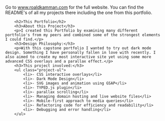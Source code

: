 Go to www.roaldkamman.com for the full website. You can find the README's of all my projects there including the one from this portfolio. 

        <h2>This Portfolio</h2>
        <h3>About this Project</h3>
        <p>I created this Portfolio by examining many different portfolio's from my peers and combined some of the strongest elements I could find.</p>
        <h3>Design Philosophy:</h3>
        <p>With this capstone portfolio I wanted to try out dark mode design. Something I have personally fallen in love with recently. I also aimed to create my most interactive site yet using some more advanced CSS overlays and a parallax effect.</p>
        <h3>This project involved:</h3>
        <ul class="project-ul">
            <li>- CSS interactive overlays</li>
            <li>- Dark Mode Design</li>
            <li>- SVG images and animation using GSAP</li>
            <li>- TYPED.js plugin</li>
            <li>- parallax scrolling</li>
            <li>- Managing domain hosting and live website files</li>
            <li>- Mobile-first approach to media queries</li>
            <li>- Refactoring code for efficiency and readability</li>
            <li>- Debugging and error handling</li>
        </ul>
